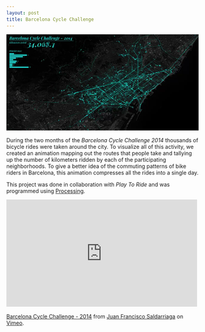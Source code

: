 ```yaml
---
layout: post
title: Barcelona Cycle Challenge
---
```


<img src="01_Images/Barcelona_Cycle_Challenge.png">

During the two months of the *Barcelona Cycle Challenge 2014* thousands of bicycle rides were taken around the city. To visualize all of this activity, we created an animation mapping out the routes that people take and tallying up the number of kilometers ridden by each of the participating neighborhoods. To give a better idea of the commuting patterns of bike riders in Barcelona, this animation compresses all the rides into a single day.

This project was done in collaboration with *Play To Ride* and was programmed using <a href="http://processing.org">Processing</a>.

<iframe src="https://player.vimeo.com/video/111134228" width="500" height="281" frameborder="0" webkitallowfullscreen mozallowfullscreen allowfullscreen></iframe>
<p><a href="https://vimeo.com/111134228">Barcelona Cycle Challenge - 2014</a> from <a href="https://vimeo.com/juanfrans">Juan Francisco Saldarriaga</a> on <a href="https://vimeo.com">Vimeo</a>.</p>